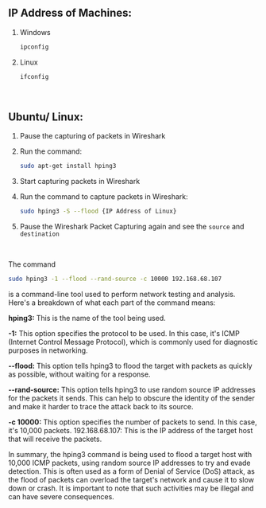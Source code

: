 ## IP Address of Machines:

1. Windows

    ```bash
    ipconfig
    ```

2. Linux

    ```bash
    ifconfig
    ```

<br />

## Ubuntu/ Linux:

1. Pause the capturing of packets in Wireshark

2. Run the command:

    ```bash
    sudo apt-get install hping3
    ```

3. Start capturing packets in Wireshark

4. Run the command to capture packets in Wireshark:

    ```bash
    sudo hping3 -S --flood {IP Address of Linux}
    ```

5. Pause the Wireshark Packet Capturing again and see the `source` and `destination` 


<br />



The command

```bash
sudo hping3 -1 --flood --rand-source -c 10000 192.168.68.107
```

is a command-line tool used to perform network testing and analysis. Here's a breakdown of what each part of the command means:

**hping3:** This is the name of the tool being used.

**-1:** This option specifies the protocol to be used. In this case, it's ICMP (Internet Control Message Protocol), which is commonly used for diagnostic purposes in networking.

**--flood:** This option tells hping3 to flood the target with packets as quickly as possible, without waiting for a response.

**--rand-source:** This option tells hping3 to use random source IP addresses for the packets it sends. This can help to obscure the identity of the sender and make it harder to trace the attack back to its source.

**-c 10000:** This option specifies the number of packets to send. In this case, it's 10,000 packets.
192.168.68.107: This is the IP address of the target host that will receive the packets.

In summary, the hping3 command is being used to flood a target host with 10,000 ICMP packets, using random source IP addresses to try and evade detection. This is often used as a form of Denial of Service (DoS) attack, as the flood of packets can overload the target's network and cause it to slow down or crash. It is important to note that such activities may be illegal and can have severe consequences.






